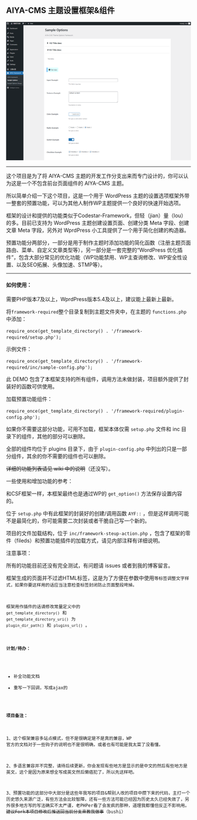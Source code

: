 ## AIYA-CMS 主题设置框架&组件

![截图](https://github.com/yeraph-plus/AIYA-CMS-THEME-CORE/blob/main/screenshot/2024-06-01%20001416.png?raw=true)

---

这个项目是为了将 AIYA-CMS 主题的开发工作分支出来而专门设计的，你可以认为这是一个不包含前台页面组件的 AIYA-CMS 主题。

所以简单介绍一下这个项目，这是一个用于 WordPress 主题的设置选项框架外带一整套的预置功能，可以为其他人制作WP主题提供一个良好的快速开始选项。

框架的设计和提供的功能类似于Codestar-Framework，但轻（jian）量（lou）的多。目前已支持为 WordPress 主题创建设置页面、创建分类 Meta 字段、创建文章 Meta 字段，另外对 WprdPress 小工具提供了一个用于简化创建的构造器。

预置功能分两部分，一部分是用于制作主题时添加功能的简化函数（注册主题页面路由、菜单、自定义文章类型等），另一部分是一套完整的“WordPress 优化插件”，包含大部分常见的优化功能（WP功能禁用、WP主查询修改、WP安全性设置、以及SEO拓展、头像加速、STMP等）。

---

#### 如何使用：

需要PHP版本7及以上，WprdPress版本5.4及以上，建议能上最新上最新。

将`framework-required`整个目录复制到主题文件夹中，在主题的 `functions.php` 中添加：

`require_once(get_template_directory() . '/framework-required/setup.php');`


示例文件：

`require_once(get_template_directory() . '/framework-required/inc/sample-config.php');`

此 DEMO 包含了本框架支持的所有组件，调用方法未做封装，项目额外提供了封装好的函数可供使用。


加载预置功能组件：

`require_once(get_template_directory() . '/framework-required/plugin-config.php');`

如果你不需要这部分功能，可用不加载，框架本体仅需 `setup.php` 文件和 inc 目录下的组件，其他的部分可以删除。

全部的组件均位于 plugins 目录下，由于 `plugin-config.php` 中列出的只是一部分组件，其余的你不需要的组件也可以删除。

~~详细的功能列表请见 wiki 中的说明~~（还没写）。


一些使用和增加功能的参考：

和CSF框架一样，本框架最终也是通过WP的 `get_option()` 方法保存设置内容的。

位于 `setup.php` 中有此框架的封装好的创建/调用函数 `AYF::` ，但是这样调用可能不是最简化的，你可能需要二次封装或者干脆自己写一个新的。

项目的文件加载结构，位于 `inc/framework-steup-action.php` ，包含了框架的零件（fileds）和预置功能插件的加载方式，请见内部注释有详细说明。


注意事项：

所有的功能目前还没有完全测试，有问题请 issues 或者到我的博客留言。

框架生成的页面并不过滤HTML标签，这是为了方便在参数中使用<code>等标签调整文字样式，如果你要这样用的话应当注意检查标签封闭防止页面整段垮掉。

框架用作插件的话请修改常量定义中的 `get_template_directory()` 和 `get_template_directory_uri()` 为 `plugin_dir_path()` 和 `plugins_url()` 。

#### 计划/待办：

- 补全功能文档
- 重写一下回调，写成ajax的

#### 项目备注：

1、这个框架兼容多站点模式，但不是很确定是不是真的兼容，WP 官方的文档对于一些钩子的说明也不是很明确，或者也有可能是我太菜了没看懂。

2、多语言兼容并不完整，请待后续更新，你会发现有些地方是显示的是中文的然后有些地方是英文，这个是因为原来想全写成英文然后懒癌犯了，所以先这样吧。

3、预置功能的这部分中大部分是这些年我写的项目&帮别人改的项目中攒下来的代码，主打一个历史悠久来源广泛，有些方法会比较智障，还有一些方法可能已经因为历史太久已经失效了，另外很多地方写的写法确实不太严谨，老PHPer看了会发疯的那种，道理我都懂但反正不影响用。~~建议Fork本项目修改后推送回当前分支来教我做事~~（bushi）